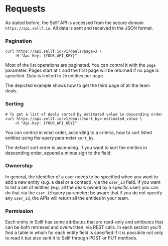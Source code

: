 # Requests

As stated before, the Sellf API is accessed from the secure domain `https://api.sellf.io`. All data is sent and received in the JSON format.

### Pagination

```shell
curl https://api.sellf.io/v1/deals?page=3 \
	-H "Api-Key: {YOUR_API_KEY}"
```

Most of the list operations are paginated. You can control it with the `page` parameter. Pages start at `1` and the first page will be returned if no page is specified. Data is limited to `20` entities per page.

The depicted example shows how to get the third page of all the team deals.


### Sorting

```shell
# To get a list of deals sorted by estimated value in descending order
curl https://api.sellf.io/v1/deals?sort_by=-estimated_value \
	-H "Api-Key: {YOUR_API_KEY}"
```

You can control in what order, according to a criteria, how to sort listed entities using the query parameter `sort_by`.

The default sort order is ascending. If you want to sort the entities in descending order, append a minus sign to the field.


### Ownership

In general, the identifier of a user needs to be specified when you want to add a new entity (e.g. a deal or a contact), via the `user_id` field. If you want to list a set of entities (e.g. all the deals owned by a specific user) you can do that via the `user_id` query parameter; be aware that if you do not specify any `user_id`, the APIs will return all the entities in your team.

### Permission

Each entity in Sellf has some attributes that are read-only and attributes that can be both retrieved and overwritten, via REST calls. In each section you'll find a table in which for each entity field is specified if it is possibile not only to read it but also sent it to Sellf through POST or PUT methods.